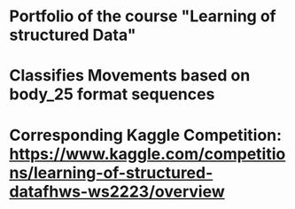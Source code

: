 # Portfolio of the course "Learning of structured Data"
# Classifies Movements based on body_25 format sequences
# Corresponding Kaggle Competition: https://www.kaggle.com/competitions/learning-of-structured-datafhws-ws2223/overview
